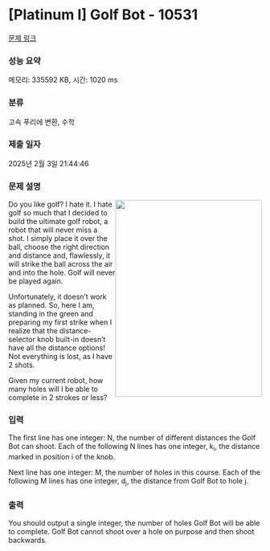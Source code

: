 # [Platinum I] Golf Bot - 10531 

[문제 링크](https://www.acmicpc.net/problem/10531) 

### 성능 요약

메모리: 335592 KB, 시간: 1020 ms

### 분류

고속 푸리에 변환, 수학

### 제출 일자

2025년 2월 3일 21:44:46

### 문제 설명

<p><img alt="" src="https://www.acmicpc.net/upload/images2/golf.png" style="float:right; height:392px; width:291px">Do you like golf? I hate it. I hate golf so much that I decided to build the ultimate golf robot, a robot that will never miss a shot. I simply place it over the ball, choose the right direction and distance and, flawlessly, it will strike the ball across the air and into the hole. Golf will never be played again.</p>

<p>Unfortunately, it doesn’t work as planned. So, here I am, standing in the green and preparing my first strike when I realize that the distance-selector knob built-in doesn’t have all the distance options! Not everything is lost, as I have 2 shots.</p>

<p>Given my current robot, how many holes will I be able to complete in 2 strokes or less?</p>

### 입력 

 <p>The first line has one integer: N, the number of different distances the Golf Bot can shoot. Each of the following N lines has one integer, k<sub>i</sub>, the distance marked in position i of the knob.</p>

<p>Next line has one integer: M, the number of holes in this course. Each of the following M lines has one integer, d<sub>j</sub>, the distance from Golf Bot to hole j.</p>

### 출력 

 <p>You should output a single integer, the number of holes Golf Bot will be able to complete. Golf Bot cannot shoot over a hole on purpose and then shoot backwards.</p>

